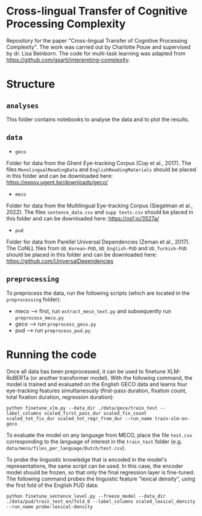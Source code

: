 # Cross-lingual Transfer of Cognitive Processing Complexity
Repository for the paper "Cross-lingual Transfer of Cognitive Processing Complexity". The work was carried out by Charlotte Pouw and supervised by dr. Lisa Beinborn. The code for multi-task learning was adapted from https://github.com/gsarti/interpreting-complexity.

# Structure

## `analyses`
This folder contains notebooks to analyse the data and to plot the results.

## `data`
- `geco`

Folder for data from the Ghent Eye-tracking Corpus (Cop et al., 2017). The files `MonolingualReadingData` and `EnglishReadingMaterials` should be placed in this folder and can be downloaded here: https://expsy.ugent.be/downloads/geco/

- `meco`

Folder for data from the Multilingual Eye-tracking Corpus (Siegelman et al., 2022). The files `sentence_data.csv` and `supp texts.csv` should be placed in this folder and can be downloaded here: https://osf.io/3527a/

- `pud`

Folder for data from Parellel Universal Dependencies (Zeman et al., 2017). The CoNLL files from `UD_Korean-PUD`, `UD_English-PUD` and `UD_Turkish-PUD` should be placed in this folder and can be downloaded here: https://github.com/UniversalDependencies

## `preprocessing`

To preprocess the data, run the following scripts (which are located in the `preprocessing` folder):

- meco --> first, run `extract_meco_text.py` and subsequently run `preprocess_meco.py`
- geco --> run `preprocess_geco.py`
- pud --> run `preprocess_pud.py`

# Running the code

Once all data has been preprocessed, it can be used to finetune XLM-RoBERTa (or another transformer model). With the following command, the model is trained and evaluated on the English GECO data and learns four eye-tracking features simultaneously (first-pass duration, fixation count, total fixation duration, regression duration):

```
python finetune_xlm.py --data_dir ./data/geco/train_test --label_columns scaled_first_pass_dur scaled_fix_count scaled_tot_fix_dur scaled_tot_regr_from_dur --run_name train-xlm-on-geco
```
To evaluate the model on any language from MECO, place the file `test.csv` corresponding to the language of interest in the `train_test` folder (e.g. `data/meco/files_per_language/Dutch/test.csv`).

To probe the linguistic knowledge that is encoded in the model's representations, the same script can be used. In this case, the encoder model should be frozen, so that only the final regression layer is fine-tuned. The following command probes the linguistic feature "lexical density", using the first fold of the English PUD data:
```
python finetune_sentence_level.py --freeze_model --data_dir ./data/pud/train_test_en/fold_0 --label_columns scaled_lexical_density --run_name probe-lexical-density
```
